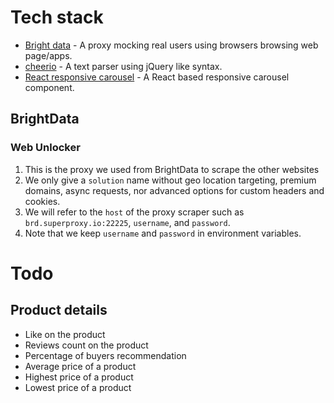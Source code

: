 # Tech stack
- [Bright data](https://brightdata.com/) - A proxy mocking real users using browsers browsing web page/apps.
- [cheerio](https://www.npmjs.com/package/cheerio) - A text parser using jQuery like syntax. 
- [React responsive carousel](https://www.npmjs.com/package/react-responsive-carousel) - A React based responsive carousel component. 

## BrightData
### Web Unlocker
1. This is the proxy we used from BrightData to scrape the other websites
2. We only give a `solution` name without geo location targeting, premium domains, async requests, nor advanced options for custom headers and cookies. 
3. We will refer to the `host` of the proxy scraper such as `brd.superproxy.io:22225`, `username`, and `password`.
4. Note that we keep `username` and `password` in environment variables. 

# Todo
## Product details
- Like on the product
- Reviews count on the product
- Percentage of buyers recommendation
- Average price of a product
- Highest price of a product
- Lowest price of a product
